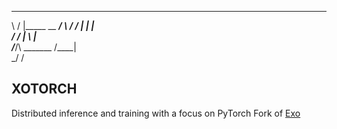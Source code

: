____  _____________________
\   \/  |_____  \__    ___/
 \     / /   |   \|    |   
 /     \/    |    \    |   
/___/\  \_______  /____|   
      \_/       \/       

## XOTORCH 
Distributed inference and training with a focus on PyTorch
Fork of [Exo](https://github.com/exo-explore/exo)